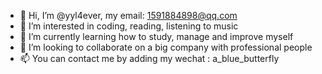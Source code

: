 - 👋 Hi, I’m @yyl4ever, my email: 1591884898@qq.com
- 👀 I’m interested in coding, reading, listening to music
- 🌱 I’m currently learning how to study, manage and improve myself
- 💞️ I’m looking to collaborate on a big company with professional people
- 📫 You can contact me by adding my wechat : a_blue_butterfly

<!---
yyl4ever/yyl4ever is a ✨ special ✨ repository because its `README.md` (this file) appears on your GitHub profile.
You can click the Preview link to take a look at your changes.
--->
